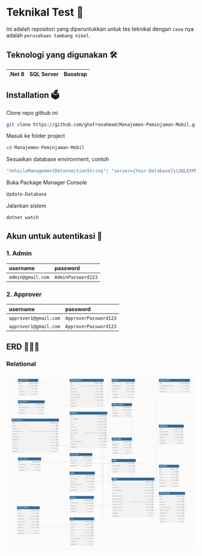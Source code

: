 
# Teknikal Test 🤩

Ini adalah repositori yang diperuntukkan untuk tes teknikal dengan `case` nya adalah `perusahaan tambang nikel`.


## Teknologi yang digunakan 🛠️
| .Net 8 | SQL Server | Boostrap |
| :-------- |  :------------------------- |  :------------------------- |



## Installation 🗳

Clone repo github ini

```bash
git clone https://github.com/ghufronahmad/Manajemen-Peminjaman-Mobil.git
```

Masuk ke folder project

```bash
cd Manajemen-Peminjaman-Mobil
```


Sesuaikan database environment,
contoh

```bash
"VehicleManagementDbConnectionString": "server={Your-Database}\\SQLEXPRESS;database=peminjamanmobil;Trusted_connection=true;TrustServerCertificate=true;"
```

Buka Package Manager Console

```bash
Update-Database
```

Jalankan sistem

```bash
dotnet watch
```
    
## Akun untuk autentikasi 🔐

### 1. Admin


| username | password  |
| :-------- | :------- |
| `admin@gmail.com` | `AdminPassword123` |

### 2. Approver


| username | password  |
| :-------- | :------- |
| `approver1@gmail.com` | `ApproverPassword123` |
| `approver1@gmail.com` | `ApproverPassword123` |


## ERD 🤹🏻‍♂️
### Relational
![App Screenshot](https://github.com/altamisatmaja/sistem-manajemen-kendaraan-backend/blob/main/public/readme/erd.png?raw=true)
